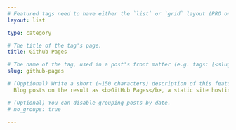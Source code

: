 ```yaml
---
# Featured tags need to have either the `list` or `grid` layout (PRO only).
layout: list

type: category

# The title of the tag's page.
title: Github Pages

# The name of the tag, used in a post's front matter (e.g. tags: [<slug>]).
slug: github-pages

# (Opptional) Write a short (~150 characters) description of this featured from a Github repository atn: >
  Blog posts on the result as <b>GitHub Pages</b>, a static site hosting service that takes that runs files from a Github repository through a build process and publishes the result as a website.

# (Optional) You can disable grouping posts by date.
# no_groups: true

---
```

